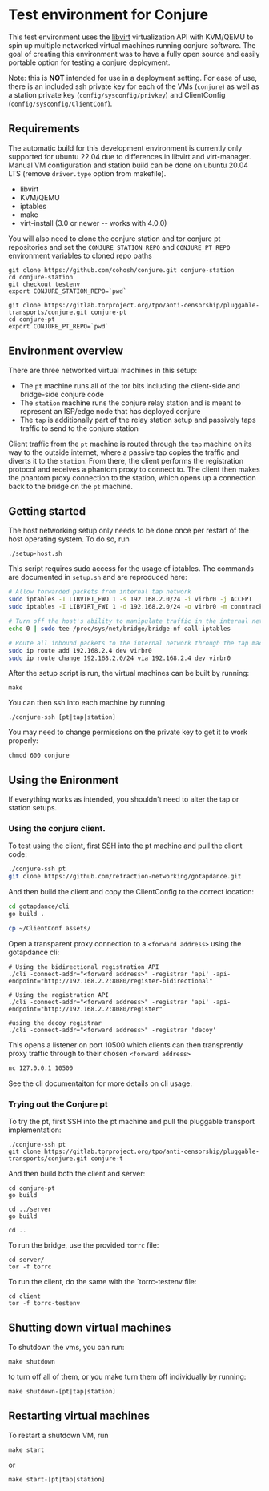 # Test environment for Conjure

This test environment uses the [libvirt](https://libvirt.org/) virtualization API with KVM/QEMU to spin up multiple networked virtual machines running conjure software. The goal of creating this environment was to have a fully open source and easily portable option for testing a conjure deployment.

Note: this is **NOT** intended for use in a deployment setting. For ease of use, there is an included ssh private key for each of the VMs (`conjure`) as well as a station private key (`config/sysconfig/privkey`) and ClientConfig (`config/sysconfig/ClientConf`).

## Requirements

The automatic build for this development environment is currently only supported for ubuntu 22.04 due to differences in libvirt and virt-manager. Manual VM configuration and station build can be done on ubuntu 20.04 LTS (remove `driver.type` option from makefile).

- libvirt
- KVM/QEMU
- iptables
- make
- virt-install (3.0 or newer -- works with 4.0.0)

You will also need to clone the conjure station and tor conjure pt repositories and set the `CONJURE_STATION_REPO` and `CONJURE_PT_REPO` environment variables to cloned repo paths

```
git clone https://github.com/cohosh/conjure.git conjure-station
cd conjure-station
git checkout testenv
export CONJURE_STATION_REPO=`pwd`
```
```
git clone https://gitlab.torproject.org/tpo/anti-censorship/pluggable-transports/conjure.git conjure-pt
cd conjure-pt
export CONJURE_PT_REPO=`pwd`
```

## Environment overview

There are three networked virtual machines in this setup:
- The `pt` machine runs all of the tor bits including the client-side and bridge-side conjure code
- The `station` machine runs the conjure relay station and is meant to represent an ISP/edge node that has deployed conjure
- The `tap` is additionally part of the relay station setup and passively taps traffic to send to the conjure station

Client traffic from the `pt` machine is routed through the `tap` machine on its way to the outside internet, where a passive tap copies the traffic and diverts it to the `station`. From there, the client performs the registration protocol and receives a phantom proxy to connect to. The client then makes the phantom proxy connection to the station, which opens up a connection back to the bridge on the `pt` machine.

## Getting started

The host networking setup only needs to be done once per restart of the host operating system. To do so, run
```
./setup-host.sh
```

This script requires sudo access for the usage of iptables. The commands are documented in `setup.sh` and are reproduced here:

```bash
# Allow forwarded packets from internal tap network
sudo iptables -I LIBVIRT_FWO 1 -s 192.168.2.0/24 -i virbr0 -j ACCEPT
sudo iptables -I LIBVIRT_FWI 1 -d 192.168.2.0/24 -o virbr0 -m conntrack --ctstate RELATED,ESTABLISHED -j ACCEPT

# Turn off the host's ability to manipulate traffic in the internal network
echo 0 | sudo tee /proc/sys/net/bridge/bridge-nf-call-iptables

# Route all inbound packets to the internal network through the tap machine
sudo ip route add 192.168.2.4 dev virbr0
sudo ip route change 192.168.2.0/24 via 192.168.2.4 dev virbr0

```

After the setup script is run, the virtual machines can be built by running:
```
make
```

You can then ssh into each machine by running
```
./conjure-ssh [pt|tap|station]
```
You may need to change permissions on the private key to get it to work properly:
```
chmod 600 conjure
```

## Using the Enironment 

If everything works as intended, you shouldn't need to alter the tap or station setups. 

###  Using the conjure client.

To test using the client, first SSH into the pt machine and pull the client code: 

```sh
./conjure-ssh pt
git clone https://github.com/refraction-networking/gotapdance.git
```
And then build the client and copy the ClientConfig to the correct location:
```sh
cd gotapdance/cli
go build .

cp ~/ClientConf assets/
```

Open a transparent proxy connection to a `<forward address>` using the gotapdance cli:

```
# Using the bidirectional registration API
./cli -connect-addr="<forward address>" -registrar 'api' -api-endpoint="http://192.168.2.2:8080/register-bidirectional"

# Using the registration API
./cli -connect-addr="<forward address>" -registrar 'api' -api-endpoint="http://192.168.2.2:8080/register"

#using the decoy registrar
./cli -connect-addr="<forward address>" -registrar 'decoy'
```

This opens a listener on port 10500 which clients can then transprently proxy traffic through to their chosen `<forward address>`

```sh
nc 127.0.0.1 10500
```


See the cli documentaiton for more details on cli usage.

### Trying out the Conjure pt

To try the pt, first SSH into the pt machine and pull the pluggable transport implementation: 
```
./conjure-ssh pt
git clone https://gitlab.torproject.org/tpo/anti-censorship/pluggable-transports/conjure.git conjure-t
```
And then build both the client and server:
```
cd conjure-pt
go build

cd ../server
go build

cd ..
```

To run the bridge, use the provided `torrc` file:
```
cd server/
tor -f torrc
```

To run the client, do the same with the `torrc-testenv file:
```
cd client
tor -f torrc-testenv
```

## Shutting down virtual machines

To shutdown the vms, you can run:

```
make shutdown
```
to turn off all of them, or you make turn them off individually by running:
```
make shutdown-[pt|tap|station]
```


## Restarting virtual machines

To restart a shutdown VM, run
```
make start
```
or 
```
make start-[pt|tap|station]
```
